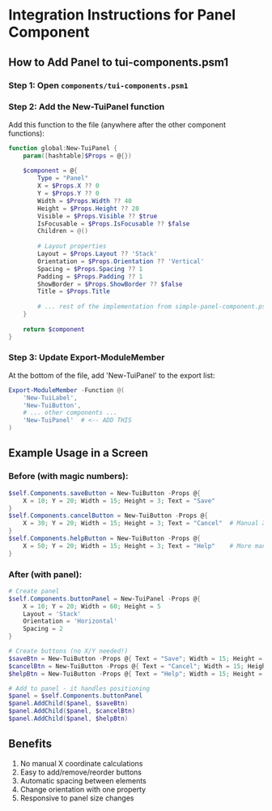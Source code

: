 # Integration Instructions for Panel Component

## How to Add Panel to tui-components.psm1

### Step 1: Open `components/tui-components.psm1`

### Step 2: Add the New-TuiPanel function
Add this function to the file (anywhere after the other component functions):

```powershell
function global:New-TuiPanel {
    param([hashtable]$Props = @{})
    
    $component = @{
        Type = "Panel"
        X = $Props.X ?? 0
        Y = $Props.Y ?? 0
        Width = $Props.Width ?? 40
        Height = $Props.Height ?? 20
        Visible = $Props.Visible ?? $true
        IsFocusable = $Props.IsFocusable ?? $false
        Children = @()
        
        # Layout properties
        Layout = $Props.Layout ?? 'Stack'
        Orientation = $Props.Orientation ?? 'Vertical'
        Spacing = $Props.Spacing ?? 1
        Padding = $Props.Padding ?? 1
        ShowBorder = $Props.ShowBorder ?? $false
        Title = $Props.Title
        
        # ... rest of the implementation from simple-panel-component.ps1
    }
    
    return $component
}
```

### Step 3: Update Export-ModuleMember
At the bottom of the file, add 'New-TuiPanel' to the export list:

```powershell
Export-ModuleMember -Function @(
    'New-TuiLabel',
    'New-TuiButton',
    # ... other components ...
    'New-TuiPanel'  # <-- ADD THIS
)
```

## Example Usage in a Screen

### Before (with magic numbers):
```powershell
$self.Components.saveButton = New-TuiButton -Props @{
    X = 10; Y = 20; Width = 15; Height = 3; Text = "Save"
}
$self.Components.cancelButton = New-TuiButton -Props @{
    X = 30; Y = 20; Width = 15; Height = 3; Text = "Cancel"  # Manual X calculation
}
$self.Components.helpButton = New-TuiButton -Props @{
    X = 50; Y = 20; Width = 15; Height = 3; Text = "Help"    # More manual calculation
}
```

### After (with panel):
```powershell
# Create panel
$self.Components.buttonPanel = New-TuiPanel -Props @{
    X = 10; Y = 20; Width = 60; Height = 5
    Layout = 'Stack'
    Orientation = 'Horizontal'
    Spacing = 2
}

# Create buttons (no X/Y needed!)
$saveBtn = New-TuiButton -Props @{ Text = "Save"; Width = 15; Height = 3 }
$cancelBtn = New-TuiButton -Props @{ Text = "Cancel"; Width = 15; Height = 3 }
$helpBtn = New-TuiButton -Props @{ Text = "Help"; Width = 15; Height = 3 }

# Add to panel - it handles positioning
$panel = $self.Components.buttonPanel
$panel.AddChild($panel, $saveBtn)
$panel.AddChild($panel, $cancelBtn)
$panel.AddChild($panel, $helpBtn)
```

## Benefits
1. No manual X coordinate calculations
2. Easy to add/remove/reorder buttons
3. Automatic spacing between elements
4. Change orientation with one property
5. Responsive to panel size changes

